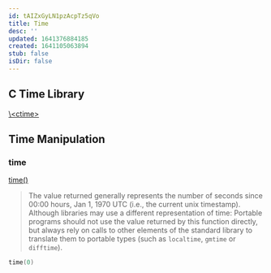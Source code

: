 ```yaml
---
id: tAIZxGyLN1pzAcpTz5qVo
title: Time
desc: ''
updated: 1641376884185
created: 1641105063894
stub: false
isDir: false
---
```


## C Time Library

[\\&lt;ctime>](http://cplusplus.com/reference/ctime/)

## Time Manipulation

### time

[time()](http://cplusplus.com/reference/ctime/time/)

> The value returned generally represents the number of seconds since 00:00 hours, Jan 1, 1970 UTC (i.e., the current unix timestamp). Although libraries may use a different representation of time: Portable programs should not use the value returned by this function directly, but always rely on calls to other elements of the standard library to translate them to portable types (such as `localtime`, `gmtime` or `difftime`).

```cpp
time(0)
```
